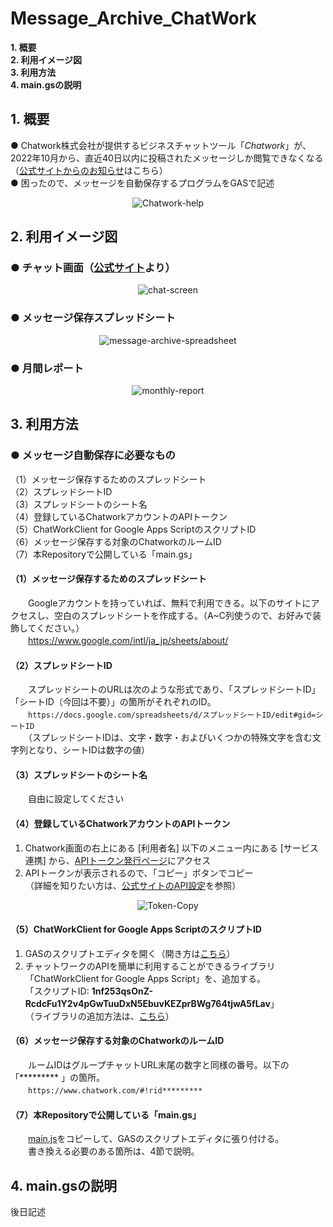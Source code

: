 # Message_Archive_ChatWork
**1. 概要**<br>
**2. 利用イメージ図**<br>
**3. 利用方法**<br>
**4. main.gsの説明**<br>

## 1. 概要
● Chatwork株式会社が提供するビジネスチャットツール「*Chatwork*」が、2022年10月から、直近40日以内に投稿されたメッセージしか閲覧できなくなる<br>（[公式サイトからのお知らせ](https://help.chatwork.com/hc/ja/articles/9319851372185-2022-09-06-%E3%83%95%E3%83%AA%E3%83%BC%E3%83%97%E3%83%A9%E3%83%B3-%E3%82%B0%E3%83%AB%E3%83%BC%E3%83%97%E3%83%81%E3%83%A3%E3%83%83%E3%83%88%E3%81%AE%E5%88%A9%E7%94%A8%E4%B8%8A%E9%99%90%E6%95%B0%E6%92%A4%E5%BB%83%E3%81%AE%E3%81%8A%E7%9F%A5%E3%82%89%E3%81%9B)はこちら）<br>
● 困ったので、メッセージを自動保存するプログラムをGASで記述<br>
<div align="center">
<img src="https://user-images.githubusercontent.com/94417526/191033148-53c19bce-5c56-4f1c-ab29-40f58a7e8f32.png" title="Chatwork-help">
</div>


## 2. 利用イメージ図
### ● チャット画面（[公式サイト](https://go.chatwork.com/ja/features/)より）
<div align="center">
<img src="https://user-images.githubusercontent.com/94417526/191038005-47a06148-0a6f-4e49-96b6-8d3e68fd6b2f.png" title="chat-screen">
</div>


### ● メッセージ保存スプレッドシート
<div align="center">
<img src="https://user-images.githubusercontent.com/94417526/191037163-caed5a18-5a2b-41a4-86ca-f5a7a1f8813a.png" title="message-archive-spreadsheet">
</div>


### ● 月間レポート<br>
<div align="center">
<img src="https://user-images.githubusercontent.com/94417526/191433645-696fe196-8fa9-42f4-8967-47730510f1ff.png" title="monthly-report">
</div>


## 3. 利用方法
### ● メッセージ自動保存に必要なもの<br>
（1）メッセージ保存するためのスプレッドシート<br>
（2）スプレッドシートID<br>
（3）スプレッドシートのシート名<br>
（4）登録しているChatworkアカウントのAPIトークン<br>
（5）ChatWorkClient for Google Apps ScriptのスクリプトID<br>
（6）メッセージ保存する対象のChatworkのルームID<br>
（7）本Repositoryで公開している「main.gs」<br>

#### （1）メッセージ保存するためのスプレッドシート<br>
　　Googleアカウントを持っていれば、無料で利用できる。以下のサイトにアクセスし、空白のスプレッドシートを作成する。（A~C列使うので、お好みで装飾してください。）<br>
　　https://www.google.com/intl/ja_jp/sheets/about/

#### （2）スプレッドシートID<br>
　　スプレッドシートのURLは次のような形式であり、「スプレッドシートID」「シートID（今回は不要）」の箇所がそれぞれのID。<br>
　　`https://docs.google.com/spreadsheets/d/スプレッドシートID/edit#gid=シートID`<br>
　　（スプレッドシートIDは、文字・数字・およびいくつかの特殊文字を含む文字列となり、シートIDは数字の値）

#### （3）スプレッドシートのシート名<br>
　　自由に設定してください

#### （4）登録しているChatworkアカウントのAPIトークン<br>
1. Chatwork画面の右上にある [利用者名] 以下のメニュー内にある [サービス連携] から、[APIトークン発行ページ](https://www.chatwork.com/service/packages/chatwork/subpackages/api/token.php)にアクセス<br>
2. APIトークンが表示されるので、「コピー」ボタンでコピー<br>
（詳細を知りたい方は、[公式サイトのAPI設定](https://help.chatwork.com/hc/ja/sections/115000051162-API%E8%A8%AD%E5%AE%9A)を参照）
<div align="center">
<img src="https://user-images.githubusercontent.com/94417526/192207952-f6e84d80-2db1-47b1-8a3e-ec7195119055.png" title="Token-Copy">
</div>

#### （5）ChatWorkClient for Google Apps ScriptのスクリプトID<br>
1. GASのスクリプトエディタを開く（開き方は[こちら](https://auto-worker.com/blog/?p=4607)）<br>
2. チャットワークのAPIを簡単に利用することができるライブラリ「ChatWorkClient for Google Apps Script」を、追加する。<br>
「スクリプトID: **1nf253qsOnZ-RcdcFu1Y2v4pGwTuuDxN5EbuvKEZprBWg764tjwA5fLav**」<br>
（ライブラリの追加方法は、[こちら](https://tonari-it.com/gas-library/)）

#### （6）メッセージ保存する対象のChatworkのルームID<br>
　　ルームIDはグループチャットURL末尾の数字と同様の番号。以下の「********* 」の箇所。<br>
　　`https://www.chatwork.com/#!rid*********` <br>

#### （7）本Repositoryで公開している「main.gs」<br>
　　[main.js](https://github.com/Ishiuchi/Message_Archive_ChatWork/blob/main/main.gs)をコピーして、GASのスクリプトエディタに張り付ける。<br>
　　書き換える必要のある箇所は、4節で説明。<br>

## 4. main.gsの説明
後日記述<br>
